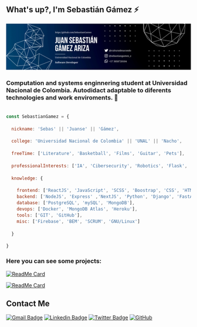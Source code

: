 ## What's up?, I'm Sebastián Gámez ⚡️
![](https://github.com/SebastianGamez/SebastianGamez/blob/main/sebastian-gamez_banner.png)


### Computation and systems enginnering student at Universidad Nacional de Colombia. Autodidact adaptable to diferents technologies and work enviroments. 🚀


```javascript

const SebastianGamez = {
  
  nickname: 'Sebas' || 'Juanse' || 'Gámez',
  
  college: 'Universidad Nacional de Colombia' || 'UNAL' || 'Nacho',
  
  freeTime: ['Literature', 'Basketball', 'Films', 'Guitar', 'Pets'],
  
  professionalInterests: ['IA', 'Cibersecurity', 'Robotics', 'Flask', 'GO'],
  
  knowledge: {
    
    frontend: ['ReactJS', 'JavaScript', 'SCSS', 'Boostrap', 'CSS', 'HTML5'],
    backend: ['NodeJS', 'Express' ,'NextJS', 'Python', 'Django', 'FastAPI', 'Java', 'springBoot'],
    database: ['PostgreSQL', 'mySQL', 'MongoDB'],
    devops: ['Docker', 'MongoDB Atlas', 'Heroku'],
    tools: ['GIT', 'GitHub'],
    misc: ['Firebase', 'BEM', 'SCRUM', 'GNU/Linux']
  
  }

}

```


### Here you can see some projects:

[![ReadMe Card](https://github-readme-stats.vercel.app/api/pin/?username=SebastianGamez&repo=suggest-me--app)](https://github.com/SebastianGamez/suggest-me--app)

[![ReadMe Card](https://github-readme-stats.vercel.app/api/pin/?username=SebastianGamez&repo=weather--app)](https://github.com/SebastianGamez/weather--app)


## Contact Me

[![Gmail Badge](https://img.shields.io/badge/-juan.gamez1001@gmail.com-c14438?style=flat-square&logo=Gmail&logoColor=white&link=mailto:juan.gamez1001@gmail.com)](mailto:juan.gamez1001@gmail.com)
[![Linkedin Badge](https://img.shields.io/badge/-Sebastian-blue?style=flat-square&logo=Linkedin&logoColor=white&link=https://www.linkedin.com/in/sebastian-gamez-ariza-0963b7228/)](https://www.linkedin.com/in/sebastian-gamez-ariza-0963b7228/)
[![Twitter Badge](https://img.shields.io/badge/-@culturaDmacondo-00acee?style=flat&logo=Twitter&logoColor=white)](https://twitter.com/CulturaDmacondo "Follow on Twitter")
[![GitHub](https://img.shields.io/badge/-GitHub-181717?style=flat-square&logo=github&logoColor=white&link=https://github.com/SebastianGamez)](https://github.com/SebastianGamez)
